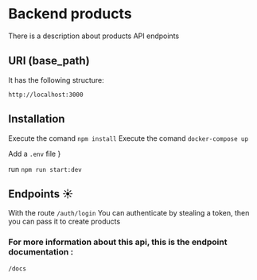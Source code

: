 # Backend products

There is a description about products API endpoints 

## URI (base_path)
It has the following structure:

`http://localhost:3000`

## Installation
Execute the comand `npm install`
Execute the comand `docker-compose up`

Add a `.env` file 
}

run `npm run start:dev`

## Endpoints ☀️

With the route
`/auth/login`
You can authenticate by stealing a token, then you can pass it to create products

### For more information about this api, this is the endpoint documentation : 

`/docs`
